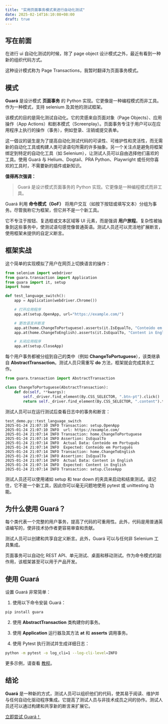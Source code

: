 ```yaml
---
title: "实用页面事务模式来进行自动化测试"
date: 2025-02-14T16:10:08+08:00
draft: true
---
```


## 写在前面

在进行 ui 自动化测试的时候，除了 page object 设计模式之外，最近有看到一种新的组织代码方式。

这种设计模式称为 Page Transactions，我暂时翻译为页面事务模式。

## 模式

**Guará** 是设计模式 **页面事务** 的 Python 实现。它更像是一种编程模式而非工具。作为一种模式，支持 selenium 及其他的测试框架。

该模式的目的是简化测试自动化。它的灵感来自页面对象（Page Objects）、应用操作（App Actions）和剧本模式（Screenplay）。页面事务专注于用户可以在应用程序上执行的操作（事务），例如登录、注销或提交表单。

这一倡议的诞生是为了提高自动化测试代码的可读性、可维护性和灵活性，而无需新的自动化工具或构建人类可读语句所需的许多抽象。另一个关注点是避免将框架绑定到特定的自动化工具（如 Selenium），让测试人员可以自由选择他们喜欢的工具。使用 Guará 与 Helium、Dogtail、PRA Python、Playwright 或任何你喜欢的工具时，不需要新的插件或新知识。

**值得再次强调：**

> Guará 是设计模式页面事务的 Python 实现。它更像是一种编程模式而非工具。

Guará 利用 **命令模式（GoF）** 将用户交互（如按下按钮或填写文本）分组为事务。尽管我称它为框架，但它并不是一个新工具。

它不专注于按钮、复选框或文本区域等 UI 元素，而是强调 **用户旅程**。复杂性被抽象到这些事务中，使测试语句感觉像普通英语。测试人员还可以灵活地扩展断言，使用框架未提供的自定义断言。

## 框架实战

这个简单的实现模拟了用户在网页上切换语言的操作：

```python
from selenium import webdriver
from guara.transaction import Application
from guara import it, setup
import home

def test_language_switch():
    app = Application(webdriver.Chrome())

    # 打开应用程序
    app.at(setup.OpenApp, url="https://example.com/")

    # 更改语言并断言
    app.at(home.ChangeToPortuguese).asserts(it.IsEqualTo, "Conteúdo em Português")
    app.at(home.ChangeToEnglish).asserts(it.IsEqualTo, "Content in English")

    # 关闭应用程序
    app.at(setup.CloseApp)
```

每个用户事务都被分组到自己的类中（例如 **ChangeToPortuguese**），该类继承自 **AbstractTransaction**。测试人员只需重写 **do** 方法，框架就会完成其余工作。

```python
from guara.transaction import AbstractTransaction

class ChangeToPortuguese(AbstractTransaction):
    def do(self, **kwargs):
        self._driver.find_element(By.CSS_SELECTOR, ".btn-pt").click()
        return self._driver.find_element(By.CSS_SELECTOR, ".content").text
```

测试人员可以在运行测试后查看日志中的事务和断言：

```
test_demo.py::test_language_switch
2025-01-24 21:07:10 INFO Transaction: setup.OpenApp
2025-01-24 21:07:10 INFO  url: https://example.com/
2025-01-24 21:07:14 INFO Transaction: home.ChangeToPortuguese
2025-01-24 21:07:14 INFO Assertion: IsEqualTo
2025-01-24 21:07:14 INFO  Actual Data: Conteúdo em Português
2025-01-24 21:07:14 INFO  Expected: Conteúdo em Português
2025-01-24 21:07:14 INFO Transaction: home.ChangeToEnglish
2025-01-24 21:07:14 INFO Assertion: IsEqualTo
2025-01-24 21:07:14 INFO  Actual Data: Content in English
2025-01-24 21:07:14 INFO  Expected: Content in English
2025-01-24 21:07:14 INFO Transaction: setup.CloseApp
```

测试人员还可以使用诸如 setup 和 tear down 的夹具来启动和结束测试。请记住，它不是一个新工具，因此你可以毫无问题地使用 pytest 或 unittesting 功能。

## 为什么使用 Guará？

每个类代表一个完整的用户事务，提高了代码的可重用性。此外，代码是用普通英语编写的，使非技术协作者更容易审查和贡献。

测试人员可以创建和共享自定义断言。此外，Guará 可以与任何非 Selenium 工具集成。

页面事务可以自动化 REST API、单元测试、桌面和移动测试。作为命令模式的副作用，该框架甚至可以用于产品开发。

## 使用 Guará

设置 Guará 非常简单：

1. 使用以下命令安装 Guará：

```bash
pip install guara
```

2. 使用 **AbstractTransaction** 类构建你的事务。

3. 使用 **Application** 运行器及其方法 **at** 和 **asserts** 调用事务。

4. 使用 Pytest 执行测试并生成详细日志：

```bash
python -m pytest -o log_cli=1 --log-cli-level=INFO
```

更多示例，请查看 [教程](https://github.com/douglasdcm/guara/blob/main/docs/TUTORIAL.md)。

## 结论

**Guará** 是一种新的方式，测试人员可以组织他们的代码，使其易于阅读、维护并与任何自动化驱动程序集成。它提高了测试人员与非技术成员之间的协作。测试人员还可以通过构建和共享新的断言来扩展它。

[立即尝试 Guará！](https://github.com/douglasdcm/guara/tree/main)
